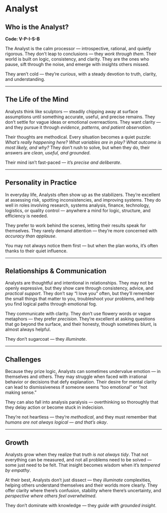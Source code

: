 # Analyst
## Who is the Analyst?
**Code: V-P-I-S-B**

The Analyst is the calm processor — introspective, rational, and quietly rigorous. They don’t leap to conclusions — they *work through them*. Their world is built on logic, consistency, and clarity. They are the ones who pause, sift through the noise, and emerge with insights others missed.

They aren’t cold — they’re *curious*, with a steady devotion to truth, clarity, and understanding.

---

## The Life of the Mind

Analysts think like sculptors — steadily chipping away at surface assumptions until something accurate, useful, and precise remains. They don’t settle for vague ideas or emotional overreactions. They want clarity — and they pursue it through *evidence, patterns, and patient observation*.

Their thoughts are methodical. Every situation becomes a quiet puzzle: *What’s really happening here? What variables are in play? What outcome is most likely, and why?* They don’t rush to solve, but when they do, their answers are *clean, useful, and grounded*.

Their mind isn’t fast-paced — it’s *precise and deliberate*.

---

## Personality in Practice

In everyday life, Analysts often show up as the stabilizers. They’re excellent at assessing risk, spotting inconsistencies, and improving systems. They do well in roles involving research, systems analysis, finance, technology, logistics, or quality control — anywhere a mind for logic, structure, and efficiency is needed.

They prefer to work behind the scenes, letting their results speak for themselves. They rarely demand attention — they’re more concerned with *accuracy than applause*.

You may not always notice them first — but when the plan works, it’s often thanks to their quiet influence.

---

## Relationships & Communication

Analysts are thoughtful and intentional in relationships. They may not be openly expressive, but they show care through consistency, advice, and *practical support*. They don’t say “I love you” often, but they’ll remember the small things that matter to you, troubleshoot your problems, and help you find logical paths through emotional fog.

They communicate with clarity. They don’t use flowery words or vague metaphors — they prefer *precision*. They’re excellent at asking questions that go beyond the surface, and their honesty, though sometimes blunt, is almost always helpful.

They don’t sugarcoat — they *illuminate*.

---

## Challenges

Because they prize logic, Analysts can sometimes undervalue emotion — in themselves and others. They may struggle when faced with irrational behavior or decisions that defy explanation. Their desire for mental clarity can lead to dismissiveness if someone seems “too emotional” or “not making sense.”

They can also fall into analysis paralysis — overthinking so thoroughly that they delay action or become stuck in indecision.

They’re not heartless — they’re *methodical*, and they must remember that *humans are not always logical — and that’s okay*.

---

## Growth

Analysts grow when they realize that *truth is not always tidy*. That not everything can be measured, and not all problems need to be solved — some just need to be felt. That insight becomes wisdom when it’s *tempered by empathy*.

At their best, Analysts don’t just dissect — they *illuminate* complexities, helping others understand themselves and their worlds more clearly. They offer clarity where there’s confusion, stability where there’s uncertainty, and *perspective where others feel overwhelmed*.

They don’t dominate with knowledge — they *guide with grounded insight*.
